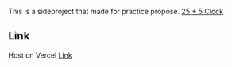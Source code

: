 This is a sideproject that made for practice propose. [25 + 5 Clock](https://www.freecodecamp.org/learn/front-end-development-libraries/front-end-development-libraries-projects/build-a-25--5-clock)
## Link
Host on Vercel
[Link](https://pomodoro-technique-teal.vercel.app/)

